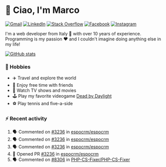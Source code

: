 # 👋 Ciao, I'm Marco

[![Gmail](https://img.shields.io/badge/Gmail-%23BB001B?style=flat-square&logo=gmail&logoColor=white)](mailto:gremo1982@gmail.com)
[![LinkedIn](https://img.shields.io/badge/LinkedIn-%230e76a8?style=flat-square&logo=linkedin)](https://www.linkedin.com/in/marco-polichetti)
[![Stack Overflow](https://img.shields.io/stackexchange/stackoverflow/r/220180?style=flat&logo=stackoverflow&label=Stack%20Overflow&color=%23F47F24)](https://stackoverflow.com/users/220180)
[![Facebook](https://img.shields.io/badge/-Facebook-%234267B2?style=flat-square&logo=facebook&logoColor=white)](https://www.facebook.com/marco.poliketti)
[![Instagram](https://img.shields.io/badge/-Instagram-%23C13584?style=flat-square&logo=instagram&logoColor=white)](https://www.instagram.com/marco.gremo)

I'm a web developer from Italy 🍕 with over 10 years of experience. Programming is my passion ❤️ and I couldn't imagine doing anything else in my life!

[![GitHub stats](https://github-readme-stats.vercel.app/api?username=gremo&show_icons=true&rank_icon=github&theme=transparent)](https://github.com/anuraghazra/github-readme-stats)

### 📅 Hobbies

- ✈️ Travel and explore the world
- 🍻 Enjoy free time with friends
- 🎥 Watch TV shows and movies
- 🕹️ Play my favorite videogame [Dead by Daylight](https://deadbydaylight.com)
- ⚽ Play tennis and five-a-side

### ⚡ Recent activity

<!--START_SECTION:activity-->
1. 🗣 Commented on [#3236](https://github.com/espocrm/espocrm/pull/3236#issuecomment-2525241772) in [espocrm/espocrm](https://github.com/espocrm/espocrm)
2. 🗣 Commented on [#3236](https://github.com/espocrm/espocrm/pull/3236#issuecomment-2525231733) in [espocrm/espocrm](https://github.com/espocrm/espocrm)
3. 🗣 Commented on [#3236](https://github.com/espocrm/espocrm/pull/3236#issuecomment-2525225100) in [espocrm/espocrm](https://github.com/espocrm/espocrm)
4. 💪 Opened PR [#3236](https://github.com/espocrm/espocrm/pull/3236) in [espocrm/espocrm](https://github.com/espocrm/espocrm)
5. 🗣 Commented on [#8306](https://github.com/PHP-CS-Fixer/PHP-CS-Fixer/issues/8306#issuecomment-2510852277) in [PHP-CS-Fixer/PHP-CS-Fixer](https://github.com/PHP-CS-Fixer/PHP-CS-Fixer)
<!--END_SECTION:activity-->
